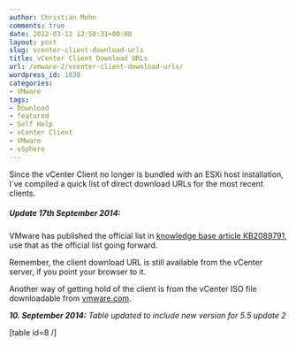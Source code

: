 ```yaml
---
author: Christian Mohn
comments: true
date: 2012-03-12 12:50:31+00:00
layout: post
slug: vcenter-client-download-urls
title: vCenter Client Download URLs
url: /vmware-2/vcenter-client-download-urls/
wordpress_id: 1830
categories:
- VMware
tags:
- Download
- featured
- Self Help
- vCenter Client
- VMware
- vSphere
---
```


Since the vCenter Client no longer is bundled with an ESXi host installation, I´ve compiled a quick list of direct download URLs for the most recent clients.



##### Update 17th September 2014:
VMware has published the official list in [knowledge base article KB2089791](http://kb.vmware.com/selfservice/microsites/search.do?language=en_US&cmd=displayKC&externalId=2089791), use that as the official list going forward.



Remember, the client download URL is still available from the vCenter server, if you point your browser to it.

Another way of getting hold of the client is from the vCenter ISO file downloadable from [vmware.com](http://vmware.com).

_**10. September 2014:** Table updated to include new version for 5.5 update 2_

[table id=8 /]

